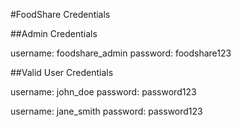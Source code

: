 #FoodShare Credentials

##Admin Credentials

username: foodshare_admin
password: foodshare123

##Valid User Credentials

username: john_doe
password: password123

username: jane_smith
password: password123